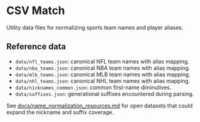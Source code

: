 # CSV Match

Utility data files for normalizing sports team names and player aliases.

## Reference data

- `data/nfl_teams.json`: canonical NFL team names with alias mapping.
- `data/nba_teams.json`: canonical NBA team names with alias mapping.
- `data/mlb_teams.json`: canonical MLB team names with alias mapping.
- `data/nhl_teams.json`: canonical NHL team names with alias mapping.
- `data/nicknames_common.json`: common first-name diminutives.
- `data/suffixes.json`: generational suffixes encountered during parsing.

See [docs/name_normalization_resources.md](docs/name_normalization_resources.md) for open datasets that could expand the nickname and suffix coverage.
